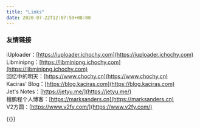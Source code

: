 ```yaml
---
title: "Links"
date: 2020-07-22T12:07:59+08:00
---
```

### 友情链接  
iUploader：[https://iuploader.ichochy.com](https://iuploader.ichochy.com)  
Libminipng：[https://libminipng.ichochy.com](https://libminipng.ichochy.com)  
回忆中的明天：[https://www.chochy.cn](https://www.chochy.cn)  
Kaciras' Blog：[https://blog.kaciras.com](https://blog.kaciras.com)  
Jet's Notes：[https://jetyu.me/](https://jetyu.me/)  
檀鹏程个人博客：[https://marksanders.cn](https://marksanders.cn)  
V2方圆：[https://www.v2fy.com/](https://www.v2fy.com/)  

{{<links>}}